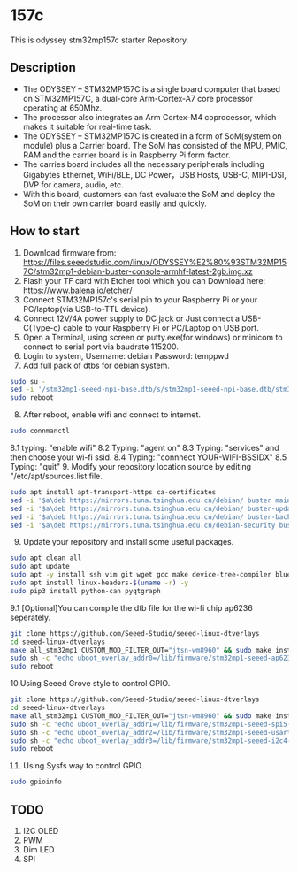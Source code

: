 # 157c
This is odyssey stm32mp157c starter Repository.
## Description
* The ODYSSEY – STM32MP157C is a single board computer that based on STM32MP157C, a dual-core Arm-Cortex-A7 core processor operating at 650Mhz. 
* The processor also integrates an Arm Cortex-M4 coprocessor, which makes it suitable for real-time task. 
* The ODYSSEY – STM32MP157C is created in a form of SoM(system on module) plus a Carrier board. The SoM has consisted of the MPU, PMIC, RAM and the carrier board is in Raspberry Pi form factor. 
* The carries board includes all the necessary peripherals including Gigabytes Ethernet, WiFi/BLE, DC Power，USB Hosts, USB-C, MIPI-DSI, DVP for camera, audio, etc. 
* With this board, customers can fast evaluate the SoM and deploy the SoM on their own carrier board easily and quickly.
## How to start
1. Download firmware from: https://files.seeedstudio.com/linux/ODYSSEY%E2%80%93STM32MP157C/stm32mp1-debian-buster-console-armhf-latest-2gb.img.xz
2. Flash your TF card with Etcher tool which you can Download here: https://www.balena.io/etcher/
3. Connect STM32MP157c's serial pin to your Raspberry Pi or your PC/laptop(via USB-to-TTL device). 
4. Connect 12V/4A power supply to DC jack or Just connect a USB-C(Type-c) cable to your Raspberry Pi or PC/Laptop on USB port.
5. Open a Terminal, using screen or putty.exe(for windows) or minicom to connect to serial port via baudrate 115200.
6. Login to system, Username: debian Password: temppwd
7. Add full pack of dtbs for debian system.
```bash
sudo su - 
sed -i '/stm32mp1-seeed-npi-base.dtb/s/stm32mp1-seeed-npi-base.dtb/stm32mp1-seeed-npi-full.dtb/' /boot/uEnv.txt
sudo reboot 
```
8. After reboot, enable wifi and connect to internet. 
```bash
sudo connmanctl
```
8.1 typing: "enable wifi"
8.2 Typing: "agent on"
8.3 Typing: "services" and then choose your wi-fi ssid.
8.4 Typing: "connnect YOUR-WIFI-BSSIDX" 
8.5 Typing: "quit" 
9. Modify your repository location source by editing "/etc/apt/sources.list file.
```bash
sudo apt install apt-transport-https ca-certificates
sed -i '$a\deb https://mirrors.tuna.tsinghua.edu.cn/debian/ buster main contrib non-free' /etc/apt/sources.list
sed -i '$a\deb https://mirrors.tuna.tsinghua.edu.cn/debian/ buster-updates main contrib non-free' /etc/apt/sources.list
sed -i '$a\deb https://mirrors.tuna.tsinghua.edu.cn/debian/ buster-backports main contrib non-free' /etc/apt/sources.list
sed -i '$a\deb https://mirrors.tuna.tsinghua.edu.cn/debian-security buster/updates main contrib non-free' /etc/apt/sources.list
```
9. Update your repository and install some useful packages.
```bash
sudo apt clean all 
sudo apt update 
sudo apt -y install ssh vim git wget gcc make device-tree-compiler bluetooth bluez bluez-tools rfkill python3 python3-distutils python3-pyqt5  python3-pip python3-numpy alsa-utils i2c-tools
sudo apt install linux-headers-$(uname -r) -y
sudo pip3 install python-can pyqtgraph
```
9.1 [Optional]You can compile the dtb file for the wi-fi chip ap6236 seperately.
```bash
git clone https://github.com/Seeed-Studio/seeed-linux-dtverlays
cd seeed-linux-dtverlays
make all_stm32mp1 CUSTOM_MOD_FILTER_OUT="jtsn-wm8960" && sudo make install_stm32mp1 CUSTOM_MOD_FILTER_OUT="jtsn-wm8960"
sudo sh -c "echo uboot_overlay_addr0=/lib/firmware/stm32mp1-seeed-ap6236-overlay.dtbo >> /boot/uEnv.txt"
sudo reboot
```
10.Using Seeed Grove style to control GPIO.
```bash
git clone https://github.com/Seeed-Studio/seeed-linux-dtverlays
cd seeed-linux-dtverlays
make all_stm32mp1 CUSTOM_MOD_FILTER_OUT="jtsn-wm8960" && sudo make install_stm32mp1 CUSTOM_MOD_FILTER_OUT="jtsn-wm8960"
sudo sh -c "echo uboot_overlay_addr1=/lib/firmware/stm32mp1-seeed-spi5-overlay.dtbo >> /boot/uEnv.txt"
sudo sh -c "echo uboot_overlay_addr2=/lib/firmware/stm32mp1-seeed-usart2-overlay.dtbo >> /boot/uEnv.txt"
sudo sh -c "echo uboot_overlay_addr3=/lib/firmware/stm32mp1-seeed-i2c4-overlay.dtbo >> /boot/uEnv.txt"
sudo reboot
```
11. Using Sysfs way to control GPIO.
```bash
sudo gpioinfo 
``` 
## TODO 
1. I2C OLED 
2. PWM
3. Dim LED
4. SPI
